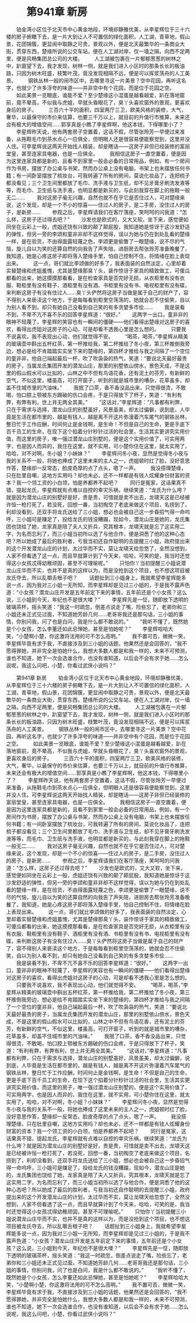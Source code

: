 # 　　第941章 新房
　　铂金湾小区位于北天市中心黄金地段，环境却静雅优美，从李星辉位于三十六楼的房子俯瞰下去，是一片大到让人不可置信的绿化面积，人工湖，青草地，假山景，花团锦簇，更显闹中取静之可贵，景观以外，便是北天最繁华的一条商业大街，贯穿东西，楚缘所说的公交车站，便在人工湖对岸，仅一墙之隔，向西不足两里，便是风畅集团总公司的大楼。
　　人工湖被包裹在一片郁郁葱葱的树林之中，趴窗望下去，我才发现，树林一侧，就是我们进入小区时的那条长长的板油路，只因为树木旺盛，枝繁叶茂，竟没发现相隔不远，便是可以挥浆荡舟的人工美景。
　　钢铁丛林一般的闹市区中，去哪里寻这一片美景？空中花园，再听这名字，也就少了许多浮夸的味道——并非空中有个花园，而是位于花园之空。
　　如此美景一览眼底，谁能不爱？至少楚缘这小混蛋是越看越爱，趴在落地窗前，竟不晕高，不似我与虎姐，早就头昏眼花了，臭丫头喜欢窗外的景观，更喜欢身后的房子。
　　三百六十平的面积，四室两厅三卫，欧美风格的装修，大气，奢华，以最保守的市价来估算，也要三千万以上，就目前的升值行市推算，未来还会有极大的增值空间……郭享真是小瞧了李星辉啊，他这本钱，下得哪里小了？
　　李星辉昨天说，他有两套房子空置着，这话不假，尽管张玲芳一早便过来准备，从拖鞋毛巾到茶水点心一应俱全，但明眼人还是很容易便能察觉到，这里并没人住。可李星辉说这两天开始找人精装，却是瞎话——这房子非但已经装修的富丽堂皇，甚至连家具电器，也是一应俱全。
　　我相信这房子一直空置着，便是因为这里连家具都是新的，且看不到家里一般会必备的日常用品，例如，有一个房间作为书房，摆放了办公桌与书架，然而办公桌上没有电脑，书架上也未摆放任何书籍；有一间卧室摆放了梳妆台，可我转遍了所有的房间，莫说化妆品了，连把梳子都没看见；三个卫生间里都放了毛巾、洗手液与卫生纸，却不见牙膏牙刷洗发液等等，而毛巾、卫生纸与洗手液，也明显都是新买的，与此刻我穿在脚上的拖鞋一般无二……
　　我对这房子毫无兴趣，自然也就不在乎它是否住过人，可对楚缘来说，这个发现，却是一个不小的惊喜——住过人的房子，是二手房，没住过人的房子，是新房……
　　参观之后，李星辉请我们在客厅落座，笑呵呵的问我道：“怎么样，这房子还过得去吧？”
　　沙发也是欧式的，又大又软，坐下来，感觉便如同坐在云彩上一般，虎姐还饶有兴致的颠了颠屁股，我知道她是惊讶于这沙发舒适的弹性，但另一旁的李颂和童非非却不这样觉得，误以为她与仍在到处乱看的楚缘一样，是在验货，不由得面露轻蔑之色，李颂更是偷瞥了一眼楚缘，说不尽的气恼，旋儿自以为笑的还算自然的向我告了声失陪，进厨房去帮张玲芳准备晚餐了，我知道，她是心疼这房子即将落入楚缘手里，怕自己控制不住，将情绪在脸上表现出来。
　　这一点，哥们就比李颂做的好多了，我表面装的自然淡定，心里却着实替楚缘和虎姐羞愧，尤其是楚缘那臭丫头，装作惊讶于家具的精致做工，可傻瓜都看的出来，她这摸摸那看看，是在检查家具是否完好无损，从衣柜里有没有衣服、鞋柜里有没有鞋子、酒柜里有没有酒、书柜里有没有书、电视柜里有没有碟，来判断这房子有没有住过人……臭丫头俨然将这房子当做是属于自己的财产了，容不得别人来亵渎这个地方，于是每每看到柜里空荡荡的，她就会忍不住偷笑，自以为别人看不到，却只有她自己没看到自己笑的有多贪婪多市侩……
　　我是装看不到，不卑不亢不喜不乐的回答李星辉道：“很好。”
　　这两字一出口，童非非的眼神不轻蔑了，李星辉的笑容也有一瞬间的僵硬——他们看得出楚缘对这房子的喜欢，看得出虎姐对这房子的心动，可是却看不透我心里是怎么想的。
　　只要我不说喜欢，我不表现出心动，他们就觉得不安。
　　“喝茶，喝茶，”李星辉从精美的玻璃壶中斟出五杯红茶，第一杯推给我，第二杯推给了冬小夜，第三杯推倒我旁边，想必是给不肯踏踏实实坐下来的楚缘的，第四杯才推给与我之间隔了一个空位的童非非，他自己端起最后一杯，吹了吹袅袅的热气，笑道：“要说北天最好最贵的房子，当属龙氏集团开发的潜龙山庄，那里的别墅依山傍水，景色天成，不是这里的假山假水可以比拟的，山林之中不但有鸟语花香，还有泥土的芬芳，有新鲜的空气，不似这里，楼虽高，可打开窗子，听到的就是城市里的嘈杂，花草虽多，却盖不住城市里的汽油味。”
　　我抿了口茶，香不香没品出来，只觉得很烫，不敢喝，怕口腔上颚被东方踢破的伤口会疼，于是只得放下了杯子，笑道：“有利有弊，有弊有利，世上并无两全其美。”
　　“这话对，”李星辉道：“凡事都有利弊，只在于需求与选择，潜龙山庄的别墅虽好，风景虽美，却太过偏僻，说到底，人毕竟是生活在都市里的，越是有钱人，越是离不开这片弥漫着汽车尾气的钢铁丛林，整日忙于工作应酬，时间何止是金钱啊，是生命！不但是自己的生命，更是手底下百千员工的生命，在现下这个掐着分针秒针过活的社会里，生活其实更讲究实用价值，而这里的房子，唯一强过潜龙山庄别墅的，便是这个实用价值了，可实用两字，也是因人而异的，我住在这里，就不实用，可小楚你住在这里，就太实用了，哈哈，对不对啊，冬小姐？小妹妹？”
　　李星辉问冬小夜，显然是觉得冬小夜与我的关系不一般，将她也捧成了这里未来的主人之一，虎姐顿时红了脸，没好意思作答，楚缘却一反常态，脸皮奇厚的点了点头，嗯了一声。
　　我没搭理楚缘，只在肚里自嘲，这地方实用吗？却也未必，还不一样都是有钱人炫耀身份财富的资本？我一个领工资的小白领，怕是养都养不起吧？
　　同行是冤家，这话果真不错，提起龙氏，李星辉就有点难以自控的幸灾乐祸，继续笑道：“龙氏为什么垮？就是因为潜龙山庄的别墅好是好，贵是贵，可惜就是卖不出去，龙啸天这是已经被许恒一枪打死了，若没死，回想一番，当初掏空了老底来做这个项目，名捞到了，利却没看到，还双手将龙氏送给了三小姐，想必也会被自己这一步昏招气得一命呜呼，三小姐可是赚足了，投给龙氏的钱没糟蹋，现如今，潜龙山庄是她的，龙氏集团也饶给了她，龙家真是陪了夫人又折兵，究其根本，龙啸天就是忘了这实用二字，为名而忘利了，而三小姐当初所以选了与他合作，便是洞悉了他的这种心态吧？所以她成了最后的胜利者，亏我当初还自作聪明的去提醒三小姐，政府提出来的这个开发潜龙山庄的计划，太过华而不实，莫让龙啸天给忽悠了，全然没想到，人家不但看透了这一点，而且早就算计到了今天来，哈哈，可笑的是，我当时还觉得这小女孩忒得幼稚顽固，甚至不可理喻呢。”
　　只怕你丫当初提醒三小姐说潜龙山庄华而不实，也并不是真的这样以为，而是没抢到这个项目，也不想这项目被龙氏夺去，所以乱嚼舌根子吧？
　　话题扯到三小姐身上，我就希望李星辉能多说一点，因为我对三小姐一无所知，而李星辉却是见过三小姐的，于是我不露声色道：“小女孩？潜龙山庄开发是五年前定下来的事情，五年前还是个小女孩？这么说，三小姐到今天，年纪也不是很大喽？”
　　李星辉先是一怔，随即放下透明的玻璃茶杯，摇头笑道：“我这一时疏忽，倒差点说走了嘴，险些忘了，老弟你和三小姐还未正式见过面，不知道她芳龄几何……老哥哥我还是那句话，三小姐的事情，你别问我，问了也是白问，我是什么都不敢说的。”
　　“我听不懂了，既然她是个小女孩，怎么李董还如此忌惮她，甚至是怕她呢？”
　　李星辉哈哈大笑，“小楚啊小楚，你这激将法用的可不怎么高明。”
　　我不置可否，微微一笑，李星辉毕竟有求于我，不直接涉及到三小姐的话题，他果然还是会回答的，“我不愿得罪她，并非完全是怕她什么，我想大多数人都是和我一样的，未来不可预测，谁也不知道，她下一次会选谁合作，也没有谁知道，以后会不会有求于她……怎么说呢，我这么问吧，小楚，你看过武侠小说吗？”

　　第941章 新房
　　铂金湾小区位于北天市中心黄金地段，环境却静雅优美，从李星辉位于三十六楼的房子俯瞰下去，是一片大到让人不可置信的绿化面积，人工湖，青草地，假山景，花团锦簇，更显闹中取静之可贵，景观以外，便是北天最繁华的一条商业大街，贯穿东西，楚缘所说的公交车站，便在人工湖对岸，仅一墙之隔，向西不足两里，便是风畅集团总公司的大楼。
　　人工湖被包裹在一片郁郁葱葱的树林之中，趴窗望下去，我才发现，树林一侧，就是我们进入小区时的那条长长的板油路，只因为树木旺盛，枝繁叶茂，竟没发现相隔不远，便是可以挥浆荡舟的人工美景。
　　钢铁丛林一般的闹市区中，去哪里寻这一片美景？空中花园，再听这名字，也就少了许多浮夸的味道——并非空中有个花园，而是位于花园之空。
　　如此美景一览眼底，谁能不爱？至少楚缘这小混蛋是越看越爱，趴在落地窗前，竟不晕高，不似我与虎姐，早就头昏眼花了，臭丫头喜欢窗外的景观，更喜欢身后的房子。
　　三百六十平的面积，四室两厅三卫，欧美风格的装修，大气，奢华，以最保守的市价来估算，也要三千万以上，就目前的升值行市推算，未来还会有极大的增值空间……郭享真是小瞧了李星辉啊，他这本钱，下得哪里小了？
　　李星辉昨天说，他有两套房子空置着，这话不假，尽管张玲芳一早便过来准备，从拖鞋毛巾到茶水点心一应俱全，但明眼人还是很容易便能察觉到，这里并没人住。可李星辉说这两天开始找人精装，却是瞎话——这房子非但已经装修的富丽堂皇，甚至连家具电器，也是一应俱全。
　　我相信这房子一直空置着，便是因为这里连家具都是新的，且看不到家里一般会必备的日常用品，例如，有一个房间作为书房，摆放了办公桌与书架，然而办公桌上没有电脑，书架上也未摆放任何书籍；有一间卧室摆放了梳妆台，可我转遍了所有的房间，莫说化妆品了，连把梳子都没看见；三个卫生间里都放了毛巾、洗手液与卫生纸，却不见牙膏牙刷洗发液等等，而毛巾、卫生纸与洗手液，也明显都是新买的，与此刻我穿在脚上的拖鞋一般无二……
　　我对这房子毫无兴趣，自然也就不在乎它是否住过人，可对楚缘来说，这个发现，却是一个不小的惊喜——住过人的房子，是二手房，没住过人的房子，是新房……
　　参观之后，李星辉请我们在客厅落座，笑呵呵的问我道：“怎么样，这房子还过得去吧？”
　　沙发也是欧式的，又大又软，坐下来，感觉便如同坐在云彩上一般，虎姐还饶有兴致的颠了颠屁股，我知道她是惊讶于这沙发舒适的弹性，但另一旁的李颂和童非非却不这样觉得，误以为她与仍在到处乱看的楚缘一样，是在验货，不由得面露轻蔑之色，李颂更是偷瞥了一眼楚缘，说不尽的气恼，旋儿自以为笑的还算自然的向我告了声失陪，进厨房去帮张玲芳准备晚餐了，我知道，她是心疼这房子即将落入楚缘手里，怕自己控制不住，将情绪在脸上表现出来。
　　这一点，哥们就比李颂做的好多了，我表面装的自然淡定，心里却着实替楚缘和虎姐羞愧，尤其是楚缘那臭丫头，装作惊讶于家具的精致做工，可傻瓜都看的出来，她这摸摸那看看，是在检查家具是否完好无损，从衣柜里有没有衣服、鞋柜里有没有鞋子、酒柜里有没有酒、书柜里有没有书、电视柜里有没有碟，来判断这房子有没有住过人……臭丫头俨然将这房子当做是属于自己的财产了，容不得别人来亵渎这个地方，于是每每看到柜里空荡荡的，她就会忍不住偷笑，自以为别人看不到，却只有她自己没看到自己笑的有多贪婪多市侩……
　　我是装看不到，不卑不亢不喜不乐的回答李星辉道：“很好。”
　　这两字一出口，童非非的眼神不轻蔑了，李星辉的笑容也有一瞬间的僵硬——他们看得出楚缘对这房子的喜欢，看得出虎姐对这房子的心动，可是却看不透我心里是怎么想的。
　　只要我不说喜欢，我不表现出心动，他们就觉得不安。
　　“喝茶，喝茶，”李星辉从精美的玻璃壶中斟出五杯红茶，第一杯推给我，第二杯推给了冬小夜，第三杯推倒我旁边，想必是给不肯踏踏实实坐下来的楚缘的，第四杯才推给与我之间隔了一个空位的童非非，他自己端起最后一杯，吹了吹袅袅的热气，笑道：“要说北天最好最贵的房子，当属龙氏集团开发的潜龙山庄，那里的别墅依山傍水，景色天成，不是这里的假山假水可以比拟的，山林之中不但有鸟语花香，还有泥土的芬芳，有新鲜的空气，不似这里，楼虽高，可打开窗子，听到的就是城市里的嘈杂，花草虽多，却盖不住城市里的汽油味。”
　　我抿了口茶，香不香没品出来，只觉得很烫，不敢喝，怕口腔上颚被东方踢破的伤口会疼，于是只得放下了杯子，笑道：“有利有弊，有弊有利，世上并无两全其美。”
　　“这话对，”李星辉道：“凡事都有利弊，只在于需求与选择，潜龙山庄的别墅虽好，风景虽美，却太过偏僻，说到底，人毕竟是生活在都市里的，越是有钱人，越是离不开这片弥漫着汽车尾气的钢铁丛林，整日忙于工作应酬，时间何止是金钱啊，是生命！不但是自己的生命，更是手底下百千员工的生命，在现下这个掐着分针秒针过活的社会里，生活其实更讲究实用价值，而这里的房子，唯一强过潜龙山庄别墅的，便是这个实用价值了，可实用两字，也是因人而异的，我住在这里，就不实用，可小楚你住在这里，就太实用了，哈哈，对不对啊，冬小姐？小妹妹？”
　　李星辉问冬小夜，显然是觉得冬小夜与我的关系不一般，将她也捧成了这里未来的主人之一，虎姐顿时红了脸，没好意思作答，楚缘却一反常态，脸皮奇厚的点了点头，嗯了一声。
　　我没搭理楚缘，只在肚里自嘲，这地方实用吗？却也未必，还不一样都是有钱人炫耀身份财富的资本？我一个领工资的小白领，怕是养都养不起吧？
　　同行是冤家，这话果真不错，提起龙氏，李星辉就有点难以自控的幸灾乐祸，继续笑道：“龙氏为什么垮？就是因为潜龙山庄的别墅好是好，贵是贵，可惜就是卖不出去，龙啸天这是已经被许恒一枪打死了，若没死，回想一番，当初掏空了老底来做这个项目，名捞到了，利却没看到，还双手将龙氏送给了三小姐，想必也会被自己这一步昏招气得一命呜呼，三小姐可是赚足了，投给龙氏的钱没糟蹋，现如今，潜龙山庄是她的，龙氏集团也饶给了她，龙家真是陪了夫人又折兵，究其根本，龙啸天就是忘了这实用二字，为名而忘利了，而三小姐当初所以选了与他合作，便是洞悉了他的这种心态吧？所以她成了最后的胜利者，亏我当初还自作聪明的去提醒三小姐，政府提出来的这个开发潜龙山庄的计划，太过华而不实，莫让龙啸天给忽悠了，全然没想到，人家不但看透了这一点，而且早就算计到了今天来，哈哈，可笑的是，我当时还觉得这小女孩忒得幼稚顽固，甚至不可理喻呢。”
　　只怕你丫当初提醒三小姐说潜龙山庄华而不实，也并不是真的这样以为，而是没抢到这个项目，也不想这项目被龙氏夺去，所以乱嚼舌根子吧？
　　话题扯到三小姐身上，我就希望李星辉能多说一点，因为我对三小姐一无所知，而李星辉却是见过三小姐的，于是我不露声色道：“小女孩？潜龙山庄开发是五年前定下来的事情，五年前还是个小女孩？这么说，三小姐到今天，年纪也不是很大喽？”
　　李星辉先是一怔，随即放下透明的玻璃茶杯，摇头笑道：“我这一时疏忽，倒差点说走了嘴，险些忘了，老弟你和三小姐还未正式见过面，不知道她芳龄几何……老哥哥我还是那句话，三小姐的事情，你别问我，问了也是白问，我是什么都不敢说的。”
　　“我听不懂了，既然她是个小女孩，怎么李董还如此忌惮她，甚至是怕她呢？”
　　李星辉哈哈大笑，“小楚啊小楚，你这激将法用的可不怎么高明。”
　　我不置可否，微微一笑，李星辉毕竟有求于我，不直接涉及到三小姐的话题，他果然还是会回答的，“我不愿得罪她，并非完全是怕她什么，我想大多数人都是和我一样的，未来不可预测，谁也不知道，她下一次会选谁合作，也没有谁知道，以后会不会有求于她……怎么说呢，我这么问吧，小楚，你看过武侠小说吗？”
